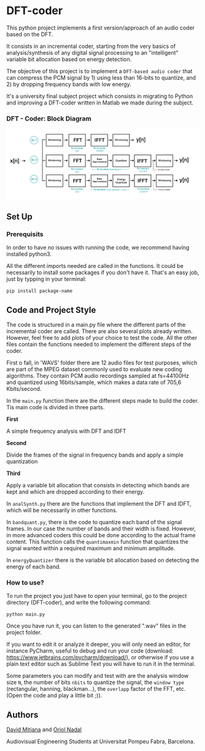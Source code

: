# DFT-coder
This python project implements a first version/approach of an audio coder based on the DFT. 

It consists in an incremental coder, starting from the very basics of analysis/synthesis of any digital signal processing to an "intelligent" variable bit allocation based on energy detection.

The objective of this project is to implement a `DFT-based audio coder` that can compress the PCM signal by 1) using less than 16-bits to quantize, and 2) by dropping frequency bands with low energy.

It's a university final subject project which consists in migrating to Python and improving a DFT-coder written in Matlab we made during the subject.

### DFT - Coder: Block Diagram

![alt text](https://github.com/mitji/DFT-coder/blob/master/DFT_coder_schema.png)


## Set Up
### Prerequisits
In order to have no issues with running the code, we recommend having installed python3.

All the different imports needed are called in the functions. It could be necessarily to install some packages if you don't have it. That's an easy job, just by typping in your terminal: 
```
pip install package-name
```

## Code and Project Style
The code is structured in a main.py file where the different parts of the incremental coder are called. There are also several plots already written. However, feel free to add plots of your choice to test the code. All the other files contain the functions needed to implement the different steps of the coder. 

First o fall, in 'WAVS' folder there are 12 audio files for test purposes, which are part of the MPEG dataset commonly used to evaluate new coding algorithms. They contain PCM audio recordings sampled at fs=44100Hz and quantized using 16bits/sample, which makes a data rate of 705,6 Kbits/second. 

In the `main.py` function there are the different steps made to build the coder. Tis main code is divided in three parts.

**First** 

A simple frequency analysis with DFT and IDFT

**Second** 

Divide the frames of the signal in frequency bands and apply a simple quantization

**Third** 

Apply a variable bit allocation that consists in detecting which bands are kept and which are dropped according to their energy.

In `analSynth.py` there are the functions that implement the DFT and IDFT, which will be necessarily in other functions.

In `bandquant.py`, there is the code to quantize each band of the signal frames. In our case the number of bands and their width is fixed. However, in more advanced coders this could be done according to the actual frame content. This function calls the `quantimaxmin` function that quantizes the signal wanted within a required maximum and minimum amplitude. 

In `energyQuantizer` there is the variable bit allocation based on detecting the energy of each band.


### How to use?
To run the project you just have to open your terminal, go to the project directory (DFT-coder), and write the following command:
```
python main.py
```
Once you have run it, you can listen to the generated ".wav" files in the project folder.

If you want to edit it or analyze it deeper, you will only need an editor, for instance PyCharm, useful to debug and run your code (download: https://www.jetbrains.com/pycharm/download/), or otherwise if you use a plain text editor such as Sublime Text you will have to run it in the terminal.

Some parameters you can modify and test with are the analysis window size `N`, the number of bits `nbits` to quantize the signal, the `window type` (rectangular, hanning, blackman...), the `overlapp` factor of the FFT, etc. (Open the code and play a little bit ;)).

## Authors
[David Mitjana](https://github.com/mitji) and [Oriol Nadal](https://github.com/oriolnadal)

Audiovisual Engineering Students at Universitat Pompeu Fabra, Barcelona.





